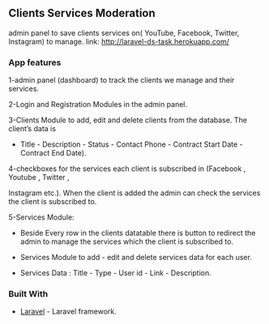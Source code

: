 
## Clients Services Moderation

admin panel to save clients services on( YouTube, Facebook, Twitter, Instagram) to manage.
link: http://laravel-ds-task.herokuapp.com/

### App features
1-admin panel (dashboard) to track the clients we manage and their services.

2-Login and Registration Modules in the admin panel.


3-Clients Module to add, edit and delete clients from the database. The client’s data is

   - Title - Description - Status - Contact Phone - Contract Start Date - Contract End Date).
        
4-checkboxes for the services each client is subscribed in (Facebook , Youtube , Twitter ,

 Instagram etc.). When the client is added the admin can check the services the client is subscribed to. 
 
 
5-Services Module:

   - Beside Every row in the clients datatable there is button to redirect the admin to manage the
     services which the client is subscribed to.
      
   - Services Module to add - edit and delete services data for each user.
    
   - Services Data : Title - Type - User id - Link - Description. 


### Built With

* [Laravel](https://laravel.com/) - Laravel framework.
